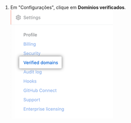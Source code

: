 1. Em "Configurações", clique em **Domínios verificados**. ![Aba "Domínios verificados"](/assets/images/help/enterprises/verified-domains-tab.png)